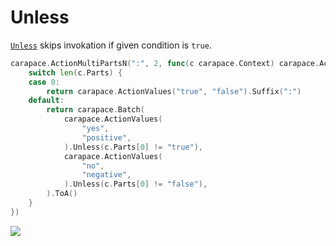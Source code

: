 # Unless

[`Unless`] skips invokation if given condition is `true`.

```go
carapace.ActionMultiPartsN(":", 2, func(c carapace.Context) carapace.Action {
	switch len(c.Parts) {
	case 0:
		return carapace.ActionValues("true", "false").Suffix(":")
	default:
		return carapace.Batch(
			carapace.ActionValues(
				"yes",
				"positive",
			).Unless(c.Parts[0] != "true"),
			carapace.ActionValues(
				"no",
				"negative",
			).Unless(c.Parts[0] != "false"),
		).ToA()
	}
})
```

![](./unless.cast)

[`Unless`]:https://pkg.go.dev/github.com/carapace-sh/carapace#Action.Unless

